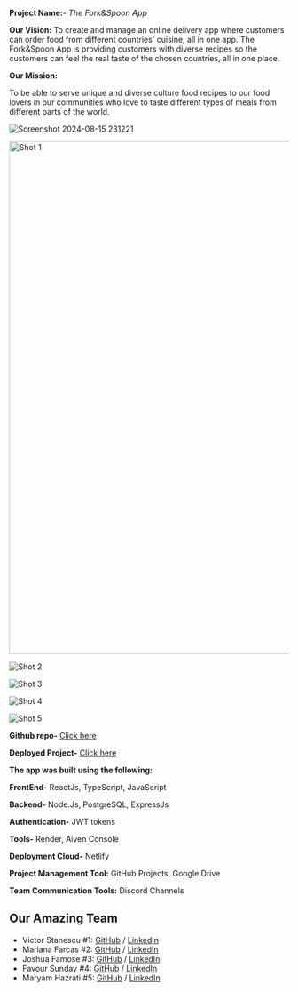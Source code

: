 **Project Name:**- *The Fork&Spoon App*

**Our Vision:**
To create and manage an online delivery app where customers can order food from different countries' cuisine, all in one app.
The Fork&Spoon App is providing customers with diverse recipes so the customers can feel the real taste of the chosen countries, all in one place. 

**Our Mission:**

To be able to serve unique and diverse culture food recipes to our food lovers in our communities who love to taste different types of meals from different parts of the world.

![Screenshot 2024-08-15 231221](https://github.com/user-attachments/assets/8e2129c4-92e3-4631-b02d-f7cc2eb8aa80)

<img width="923" alt="Shot 1" src="https://github.com/user-attachments/assets/8c07f52d-8619-4fb0-bbc2-cde96afc1943">

![Shot 2](https://github.com/user-attachments/assets/a9489d6d-b833-4012-9e31-17f042cdb7f7)

![Shot 3](https://github.com/user-attachments/assets/f050103b-59ba-408f-9985-fc5287f4a59d)

![Shot 4](https://github.com/user-attachments/assets/82aa1106-c729-419d-a611-c2e59195a961)

![Shot 5](https://github.com/user-attachments/assets/ccf1ebcb-0b22-4a8e-a56a-acc71ae14cc3)

**Github repo-** [Click here](https://github.com/chingu-voyages/v50-tier3-team-23)

**Deployed Project-** [Click here](https://resteraunt-app-client.netlify.app/)

**The app was built using the following:**

**FrontEnd-** ReactJs, TypeScript, JavaScript

**Backend-**  Node.Js, PostgreSQL, ExpressJs

**Authentication-** JWT tokens

**Tools-** Render, Aiven Console

**Deployment Cloud-** Netlify

**Project Management Tool:** GitHub Projects, Google Drive

**Team Communication Tools:** Discord Channels

## Our Amazing Team

- Victor Stanescu #1: [GitHub](https://github.com/stanescuV) / [LinkedIn](https://www.linkedin.com/in/victor-stanescu-83bb68194/)
- Mariana Farcas #2: [GitHub](https://github.com/MarianaFarcas) / [LinkedIn](https://linkedin.com/in/mariana-f-6592661b5)
- Joshua Famose #3: [GitHub](https://github.com/Joshf225) / [LinkedIn](https://www.linkedin.com/in/joshua-famose-649179247/)
- Favour Sunday #4: [GitHub](https://github.com/Sunday012) / [LinkedIn](https://www.linkedin.com/in/favour-sunday-6059682a2/)
- Maryam Hazrati #5: [GitHub](https://github.com/Maryamh12) / [LinkedIn](https://linkedin.com/in/maryam-hazratiii)
